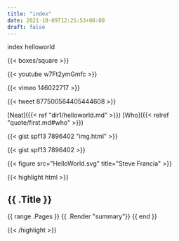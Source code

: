 ```yaml
---
title: "index"
date: 2021-10-09T12:25:53+08:00
draft: false
---
```


index helloworld

{{< boxes/square >}}

{{< youtube w7Ft2ymGmfc >}}

{{< vimeo 146022717 >}}

{{< tweet 877500564405444608 >}}

[Neat]({{< ref "dir1/helloworld.md" >}})
[Who]({{< relref "quote/first.md#who" >}})

{{< gist spf13 7896402 "img.html" >}}

{{< gist spf13 7896402 >}}

{{< figure src="HelloWorld.svg" title="Steve Francia" >}}

{{< highlight html >}}

<section id="main">
  <div>
   <h1 id="title">{{ .Title }}</h1>
    {{ range .Pages }}
        {{ .Render "summary"}}
    {{ end }}
  </div>
</section>

{{< /highlight >}}
